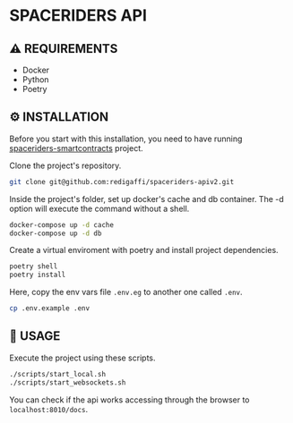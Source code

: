 # SPACERIDERS API

## ⚠️ REQUIREMENTS

- Docker
- Python
- Poetry

## ⚙️ INSTALLATION

Before you start with this installation, you need to have running [spaceriders-smartcontracts](https://github.com/redigaffi/spaceriders-smartcontracts) project.

Clone the project's repository. 

```bash
git clone git@github.com:redigaffi/spaceriders-apiv2.git
```
Inside the project's folder, set up docker's cache and db container. The -d option will execute the command without a shell.

```bash
docker-compose up -d cache
docker-compose up -d db
```

Create a virtual enviroment with poetry and install project dependencies.

```bash
poetry shell
poetry install
```

Here, copy the env vars file `.env.eg` to another one called `.env`.

```bash
cp .env.example .env
```

## 🚀 USAGE

Execute the project using these scripts.

```bash
./scripts/start_local.sh
./scripts/start_websockets.sh
```

You can check if the api works accessing through the browser to `localhost:8010/docs`.

